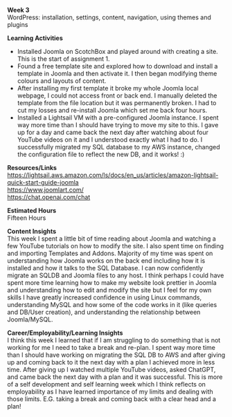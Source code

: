 **Week 3**  
WordPress: installation, settings, content, navigation, using themes and plugins
  
**Learning Activities**  
*  Installed Joomla on ScotchBox and played around with creating a site. This is the start of assignment 1.
*  Found a free template site and explored how to download and install a template in Joomla and then activate it. I then began modifying theme colours and layouts of content. 
*  After installing my first template it broke my whole Joomla local webpage, I could not access front or back end. I manually deleted the template from the file location but it was permanently broken. I had to cut my losses and re-install Joomla which set me back four hours.
*  Installed a Lightsail VM with a pre-configured Joomla instance. I spent way more time than I should have trying to move my site to this. I gave up for a day and came back the next day after watching about four YouTube videos on it and I understood exactly what I had to do. I successfully migrated my SQL database to my AWS instance, changed the configuration file to reflect the new DB, and it works! :)

    
**Resources/Links**  
  https://lightsail.aws.amazon.com/ls/docs/en_us/articles/amazon-lightsail-quick-start-guide-joomla  
  https://www.joomlart.com/  
  https://chat.openai.com/chat
   
**Estimated Hours**  
Fifteen Hours 
  
**Content Insights**  
This week I spent a little bit of time reading about Joomla and watching a few YouTube tutorials on how to modify the site. I also spent time on finding and importing Templates and Addons. Majority of my time was spent on understanding how Joomla works on the back end including how it is installed and how it talks to the SQL Database. I can now confidently migrate an SQLDB and Joomla files to any host. I think perhaps I could have spent more time learning how to make my website look prettier in Joomla and understanding how to edit and modify the site but I feel for my own skills I have greatly increased confidence in using Linux commands, understanding MySQL and how some of the code works in it (like queries and DB/User creation), and understanding the relationship between Joomla/MySQL. 

**Career/Employability/Learning Insights**  
I think this week I learned that if I am struggling to do something that is not working for me I need to take a break and re-plan. I spent way more time than I should have working on migrating the SQL DB to AWS and after giving up and coming back to it the next day with a plan I achieved more in less time. After giving up I watched multiple YouTube videos, asked ChatGPT, and came back the next day with a plan and it was successful. This is more of a self development and self learning week which I think reflects on employability as I have learned importance of my limits and dealing with those limits. E.G. taking a break and coming back with a clear head and a plan!
